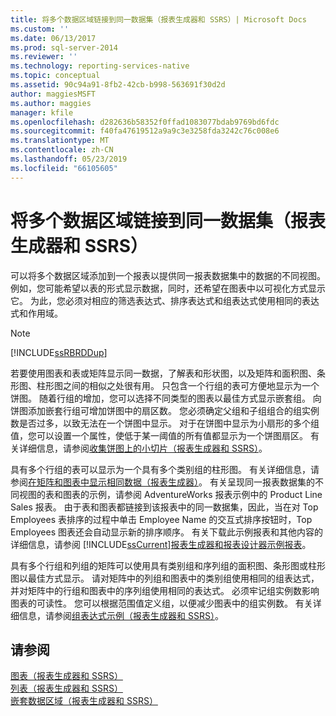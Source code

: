 ```yaml
---
title: 将多个数据区域链接到同一数据集（报表生成器和 SSRS）| Microsoft Docs
ms.custom: ''
ms.date: 06/13/2017
ms.prod: sql-server-2014
ms.reviewer: ''
ms.technology: reporting-services-native
ms.topic: conceptual
ms.assetid: 90c94a91-8fb2-42cb-b998-563691f30d2d
author: maggiesMSFT
ms.author: maggies
manager: kfile
ms.openlocfilehash: d282636b58352f0ffad1083077bdab9769bd6fdc
ms.sourcegitcommit: f40fa47619512a9a9c3e3258fda3242c76c008e6
ms.translationtype: MT
ms.contentlocale: zh-CN
ms.lasthandoff: 05/23/2019
ms.locfileid: "66105605"
---
```

# <a name="linking-multiple-data-regions-to-the-same-dataset-report-builder-and-ssrs"></a>将多个数据区域链接到同一数据集（报表生成器和 SSRS）
  可以将多个数据区域添加到一个报表以提供同一报表数据集中的数据的不同视图。 例如，您可能希望以表的形式显示数据，同时，还希望在图表中以可视化方式显示它。 为此，您必须对相应的筛选表达式、排序表达式和组表达式使用相同的表达式和作用域。  
  
> [!NOTE]  
>  [!INCLUDE[ssRBRDDup](../../includes/ssrbrddup-md.md)]  
  
 若要使用图表和表或矩阵显示同一数据，了解表和形状图，以及矩阵和面积图、条形图、柱形图之间的相似之处很有用。 只包含一个行组的表可方便地显示为一个饼图。 随着行组的增加，您可以选择不同类型的图表以最佳方式显示嵌套组。 向饼图添加嵌套行组可增加饼图中的扇区数。 您必须确定父组和子组组合的组实例数是否过多，以致无法在一个饼图中显示。 对于在饼图中显示为小扇形的多个组值，您可以设置一个属性，使低于某一阈值的所有值都显示为一个饼图扇区。 有关详细信息，请参阅[收集饼图上的小切片（报表生成器和 SSRS）](collect-small-slices-on-a-pie-chart-report-builder-and-ssrs.md)。  
  
 具有多个行组的表可以显示为一个具有多个类别组的柱形图。 有关详细信息，请参阅[在矩阵和图表中显示相同数据（报表生成器）](display-the-same-data-on-a-matrix-and-a-chart-report-builder.md)。 有关呈现同一报表数据集的不同视图的表和图表的示例，请参阅 AdventureWorks 报表示例中的 Product Line Sales 报表。 由于表和图表都链接到该报表中的同一数据集，因此，当在对 Top Employees 表排序的过程中单击 Employee Name 的交互式排序按钮时，Top Employees 图表还会自动显示新的排序顺序。 有关下载此示例报表和其他内容的详细信息，请参阅 [!INCLUDE[ssCurrent](../../includes/sscurrent-md.md)][报表生成器和报表设计器示例报表](https://go.microsoft.com/fwlink/?LinkId=198283)。  
  
 具有多个行组和列组的矩阵可以使用具有类别组和序列组的面积图、条形图或柱形图以最佳方式显示。 请对矩阵中的列组和图表中的类别组使用相同的组表达式，并对矩阵中的行组和图表中的序列组使用相同的表达式。 必须牢记组实例数影响图表的可读性。 您可以根据范围值定义组，以便减少图表中的组实例数。 有关详细信息，请参阅[组表达式示例（报表生成器和 SSRS）](expression-examples-report-builder-and-ssrs.md)。  
  
## <a name="see-also"></a>请参阅  
 [图表（报表生成器和 SSRS）](charts-report-builder-and-ssrs.md)   
 [列表（报表生成器和 SSRS）](tables-matrices-and-lists-report-builder-and-ssrs.md)   
 [嵌套数据区域（报表生成器和 SSRS）](nested-data-regions-report-builder-and-ssrs.md)  
  
  
